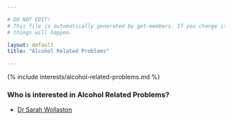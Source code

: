 ```yaml
---

# DO NOT EDIT!
# This file is automatically generated by get-members. If you change it, bad
# things will happen.

layout: default
title: "Alcohol Related Problems"

---
```


{% include interests/alcohol-related-problems.md %}

### Who is interested in Alcohol Related Problems?


* [Dr Sarah Wollaston](members/dr-sarah-wollaston.html)
